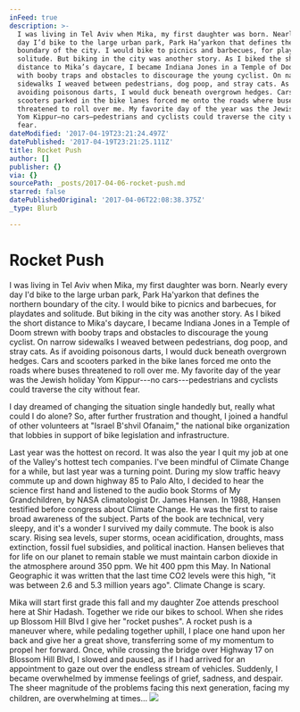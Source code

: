 ```yaml
---
inFeed: true
description: >-
  I was living in Tel Aviv when Mika, my first daughter was born. Nearly every
  day I’d bike to the large urban park, Park Ha’yarkon that defines the northern
  boundary of the city. I would bike to picnics and barbecues, for playdates and
  solitude. But biking in the city was another story. As I biked the short
  distance to Mika’s daycare, I became Indiana Jones in a Temple of Doom strewn
  with booby traps and obstacles to discourage the young cyclist. On narrow
  sidewalks I weaved between pedestrians, dog poop, and stray cats. As if
  avoiding poisonous darts, I would duck beneath overgrown hedges. Cars and
  scooters parked in the bike lanes forced me onto the roads where buses
  threatened to roll over me. My favorite day of the year was the Jewish holiday
  Yom Kippur—no cars—pedestrians and cyclists could traverse the city without
  fear.
dateModified: '2017-04-19T23:21:24.497Z'
datePublished: '2017-04-19T23:21:25.111Z'
title: Rocket Push
author: []
publisher: {}
via: {}
sourcePath: _posts/2017-04-06-rocket-push.md
starred: false
datePublishedOriginal: '2017-04-06T22:08:38.375Z'
_type: Blurb

---
```

# Rocket Push

I was living in Tel Aviv when Mika, my first daughter was born. Nearly every day I'd bike to the large urban park, Park Ha'yarkon that defines the northern boundary of the city. I would bike to picnics and barbecues, for playdates and solitude. But biking in the city was another story. As I biked the short distance to Mika's daycare, I became Indiana Jones in a Temple of Doom strewn with booby traps and obstacles to discourage the young cyclist. On narrow sidewalks I weaved between pedestrians, dog poop, and stray cats. As if avoiding poisonous darts, I would duck beneath overgrown hedges. Cars and scooters parked in the bike lanes forced me onto the roads where buses threatened to roll over me. My favorite day of the year was the Jewish holiday Yom Kippur---no cars---pedestrians and cyclists could traverse the city without fear.

I day dreamed of changing the situation single handedly but, really what could I do alone? So, after further frustration and thought, I joined a handful of other volunteers at "Israel B'shvil Ofanaim," the national bike organization that lobbies in support of bike legislation and infrastructure. 

Last year was the hottest on record. It was also the year I quit my job at one of the Valley's hottest tech companies. I've been mindful of Climate Change for a while, but last year was a turning point. During my slow traffic heavy commute up and down highway 85 to Palo Alto, I decided to hear the science first hand and listened to the audio book Storms of My Grandchildren, by NASA climatologist Dr. James Hansen. In 1988,  Hansen testified before congress about Climate Change. He was the first to raise broad awareness of the subject. Parts of the book are technical, very sleepy, and it's a wonder I survived my daily commute. The book is also scary. Rising sea levels, super storms, ocean acidification, droughts, mass extinction, fossil fuel subsidies, and political inaction. Hansen believes that for life on our planet to remain stable we must maintain carbon dioxide in the atmosphere around 350 ppm. We hit 400 ppm this May. In National Geographic it was written that the last time CO2 levels were this high, "it was between 2.6 and 5.3 million years ago". Climate Change is scary. 

Mika will start first grade this fall and my daughter Zoe attends preschool here at Shir Hadash. Together we ride our bikes to school. When she rides up Blossom Hill Blvd I give her "rocket pushes". A rocket push is a maneuver where, while pedaling together uphill, I place one hand upon her back and give her a great shove, transferring some of my momentum to propel her forward. Once, while crossing the bridge over Highway 17 on Blossom Hill Blvd, I slowed and paused, as if I had arrived for an appointment to gaze out over the endless stream of vehicles. Suddenly, I became overwhelmed by immense feelings of grief, sadness, and despair. The sheer magnitude of the problems facing this next generation, facing my children, are overwhelming at times... ![](https://the-grid-user-content.s3-us-west-2.amazonaws.com/eeff0d25-930a-4c05-b396-7592b3e1c553.jpg)